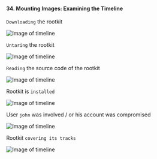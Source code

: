 #### 34. Mounting Images: Examining the Timeline

```Downloading``` the rootkit

![Image of timeline](images/34/1.png)

```Untaring``` the rootkit

![Image of timeline](images/34/2.png)

```Reading``` the source code of the rootkit

![Image of timeline](images/34/3.png)

Rootkit is ```installed```

![Image of timeline](images/34/4.png)

User ```john``` was involved / or his account was compromised

![Image of timeline](images/34/5.png)

Rootkit ```covering its tracks```

![Image of timeline](images/34/6.png)